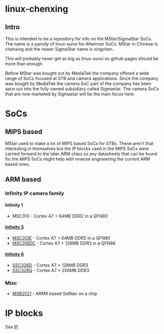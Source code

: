 # linux-chenxing

## Intro

This is intended to be a repository for info on the MStar/SigmaStar SoCs.
The name is a parody of linux-sunxi for Allwinner SoCs. MStar in Chinese is
chenxing and the newer SigmaStar name is xingchen.

This will probably never get as big as linux-sunxi so github pages should be
more than enough.

Before MStar was bought out by MediaTek the company offered a wide range
of SoCs focused at STB and camera applications. Since the company was
bought by MediaTek the camera SoC part of the company has been spun out
into the fully owned subsidiary called Sigmastar. The camera SoCs that are 
now marketed by Sigmastar will be the main focus here.

# SoCs

## MIPS based

MStar used to make a lot of MIPS based SoCs for STBs. These aren't that
interesting in themselves but the IP blocks used in the MIPS SoCs were
carried forward to the later ARM chips so any datasheets that can be found
for the MIPS SoCs might help with reverse engineering the current ARM based
ones.

## ARM based

### Infinity IP camera family

#### Infinity 1
- MSC313 - Cortex A7 + 64MB DDR2 in a QFN80

#### [Infinity 3](infinity3)
- [MSC313E](infinity3#msc313e) - Cortex A7 + 64MB DDR2 in a QFN80
- [MSC316DC](infinity3#msc316dc) - Cortex A7 + 128MB DDR3 in a QFN88

#### [Infinity 6](infinity6)
- [SSC326D](infinity6#ssc326d) - Cortex A7 + 128MB DDR3
- [SSC328Q](infinity6#ssc328q) - Cortex A7 + 256MB DDR3

### Misc

- [MSB2521](misc/msb2521.md) - ARM9 based SatNav on a chip

# IP blocks

See [IP](ip).
